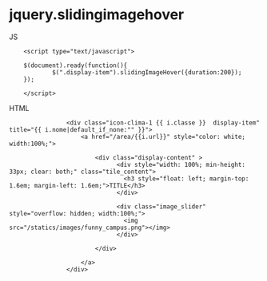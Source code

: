 # jquery.slidingimagehover



  JS

        <script type="text/javascript">
        
        $(document).ready(function(){
                $(".display-item").slidingImageHover({duration:200});
        });
        
        </script>   
        
        

 HTML
 
 					<div class="icon-clima-1 {{ i.classe }}  display-item" title="{{ i.nome|default_if_none:"" }}">
                        <a href="/area/{{i.url}}" style="color: white; width:100%;">
                        
                            <div class="display-content" >                              
                                  <div style="width: 100%; min-height: 33px; clear: both;" class="tile_content">
                                    <h3 style="float: left; margin-top: 1.6em; margin-left: 1.6em;">TITLE</h3>
                                  </div>                                     
                                  
                                  <div class="image_slider" style="overflow: hidden; width:100%;">
                                    <img src="/statics/images/funny_campus.png"></img>
                                  </div>  
                            
                            </div>
                           
                        </a>
					</div>
